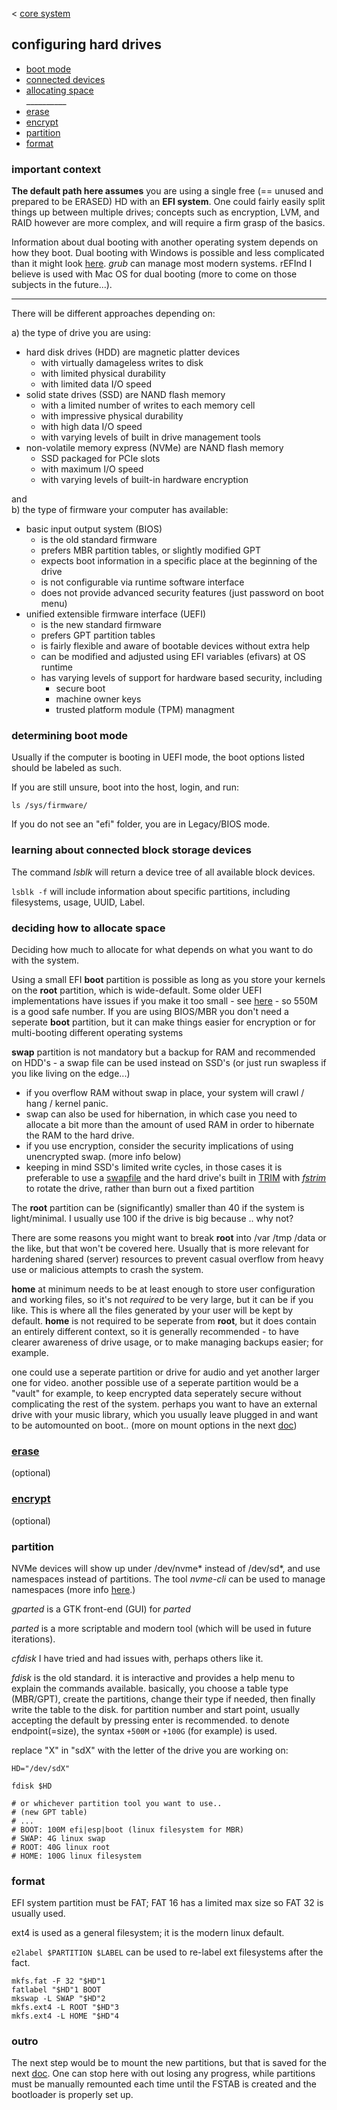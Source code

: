 < [core system](core-sys.md)

## configuring hard drives

* [boot mode](#determining-boot-mode)
* [connected devices](#learning-about-connected-block-storage-devices)
* [allocating space](#deciding-how-to-allocate-space)
<br>__________<br>
* [erase](#erase)
* [encrypt](#encrypt)
* [partition](#partition)
* [format](#format)

### <a id=one> important context </a>

__The default path here assumes__ you are using a single free (== unused and prepared to be ERASED) HD with an __EFI system__. One could fairly easily split things up between multiple drives; concepts such as encryption, LVM, and RAID however are more complex, and will require a firm grasp of the basics.

Information about dual booting with another operating system depends on how they boot. Dual booting with Windows is possible and less complicated than it might look [here](https://wiki.archlinux.org/title/Dual_boot_with_Windows). _grub_ can manage most modern systems. rEFInd I believe is used with Mac OS for dual booting (more to come on those subjects in the future...).

___

There will be different approaches depending on:

a) the type of drive you are using:

* hard disk drives (HDD) are magnetic platter devices 
  * with virtually damageless writes to disk 
  * with limited physical durability
  * with limited data I/O speed
* solid state drives (SSD) are NAND flash memory
  * with a limited number of writes to each memory cell
  * with impressive physical durability
  * with high data I/O speed
  * with varying levels of built in drive management tools
* non-volatile memory express (NVMe) are NAND flash memory
  * SSD packaged for PCIe slots
  * with maximum I/O speed
  * with varying levels of built-in hardware encryption

and<br>
b) the type of firmware your computer has available:

* basic input output system (BIOS)
  * is the old standard firmware
  * prefers MBR partition tables, or slightly modified GPT
  * expects boot information in a specific place at the beginning of the drive
  * is not configurable via runtime software interface
  * does not provide advanced security features (just password on boot menu)
* unified extensible firmware interface (UEFI)
  * is the new standard firmware
  * prefers GPT partition tables
  * is fairly flexible and aware of bootable devices without extra help
  * can be modified and adjusted using EFI variables (efivars) at OS runtime
  * has varying levels of support for hardware based security, including 
    * secure boot
    * machine owner keys
    * trusted platform module (TPM) managment

### determining boot mode

Usually if the computer is booting in UEFI mode, the boot options listed should be labeled as such.

If you are still unsure, boot into the host, login, and run:
```
ls /sys/firmware/
```
If you do not see an "efi" folder, you are in Legacy/BIOS mode.

### learning about connected block storage devices

The command _lsblk_ will return a device tree of all available block devices.

```lsblk -f``` will include information about specific partitions, including filesystems, usage, UUID, Label.

### deciding how to allocate space

Deciding how much to allocate for what depends on what you want to do with the system.

Using a small EFI __boot__ partition is possible as long as you store your kernels on the __root__ partition, which is wide-default. Some older UEFI implementations have issues if you make it too small - see [here](https://www.rodsbooks.com/efi-bootloaders/principles.html) - so 550M is a good safe number. If you are using BIOS/MBR you don't need a seperate __boot__ partition, but it can make things easier for encryption or for multi-booting different operating systems<br>

__swap__ partition is not mandatory but a backup for RAM and recommended on HDD's - a swap file can be used instead on SSD's (or just run swapless if you like living on the edge...) 

* if you overflow RAM without swap in place, your system will crawl / hang / kernel panic.
* swap can also be used for hibernation, in which case you need to allocate a bit more than the amount of used RAM in order to hibernate the RAM to the hard drive.
* if you use encryption, consider the security implications of using unencrypted swap. (more info below)
* keeping in mind SSD's limited write cycles, in those cases it is preferable to use a [swapfile](https://wiki.archlinux.org/title/Swap#Swap_file) and the hard drive's built in [TRIM](https://wiki.archlinux.org/title/Solid_state_drive#TRIM) with [_fstrim_](https://man.archlinux.org/man/fstrim.8) to rotate the drive, rather than burn out a fixed partition<br>

The __root__ partition can be (significantly) smaller than 40 if the system is light/minimal. I usually use 100 if the drive is big because .. why not?

There are some reasons you might want to break __root__ into /var /tmp /data or the like, but that won't be covered here. Usually that is more relevant for hardening shared (server) resources to prevent casual overflow from heavy use or malicious attempts to crash the system.

__home__ at minimum needs to be at least enough to store user configuration and working files, so it's not _required_ to be very large, but it can be if you like. This is where all the files generated by your user will be kept by default. __home__ is not required to be seperate from __root__, but it does contain an entirely different context, so it is generally recommended - to have clearer awareness of drive usage, or to make managing backups easier; for example.

one could use a seperate partition or drive for audio and yet another larger one for video. another possible use of a seperate partition would be a "vault" for example, to keep encrypted data seperately secure without complicating the rest of the system. perhaps you want to have an external drive with your music library, which you usually leave plugged in and want to be automounted on boot.. (more on mount options in the next [doc](install.md))

### [erase](erase.md) 
(optional)

### [encrypt](encrypt.md)
(optional)

### partition

NVMe devices will show up under /dev/nvme* instead of /dev/sd*, and use namespaces instead of partitions. The tool _nvme-cli_ can be used to manage namespaces (more info [here](https://wiki.archlinux.org/title/Solid_state_drive/NVMe).)

_gparted_ is a GTK front-end (GUI) for _parted_

_parted_ is a more scriptable and modern tool (which will be used in future iterations). 

_cfdisk_ I have tried and had issues with, perhaps others like it.

_fdisk_ is the old standard. it is interactive and provides a help menu to explain the commands available. basically, you choose a table type (MBR/GPT), create the partitions, change their type if needed, then finally write the table to the disk. for partition number and start point, usually accepting the default by pressing enter is recommended. to denote endpoint(=size), the syntax ```+500M``` or ```+100G``` (for example) is used.

replace "X" in "sdX" with the letter of the drive you are working on:
```
HD="/dev/sdX"

fdisk $HD

# or whichever partition tool you want to use..
# (new GPT table)
# ...
# BOOT: 100M efi|esp|boot (linux filesystem for MBR)
# SWAP: 4G linux swap
# ROOT: 40G linux root
# HOME: 100G linux filesystem
```
### format

EFI system partition must be FAT; FAT 16 has a limited max size so FAT 32 is usually used.

ext4 is used as a general filesystem; it is the modern linux default.

```e2label $PARTITION $LABEL``` can be used to re-label ext filesystems after the fact.

```
mkfs.fat -F 32 "$HD"1
fatlabel "$HD"1 BOOT
mkswap -L SWAP "$HD"2 
mkfs.ext4 -L ROOT "$HD"3
mkfs.ext4 -L HOME "$HD"4
```
### outro

The next step would be to mount the new partitions, but that is saved for the next [doc](install.md). One can stop here with out losing any progress, while partitions must be manually remounted each time until the FSTAB is created and the bootloader is properly set up.
